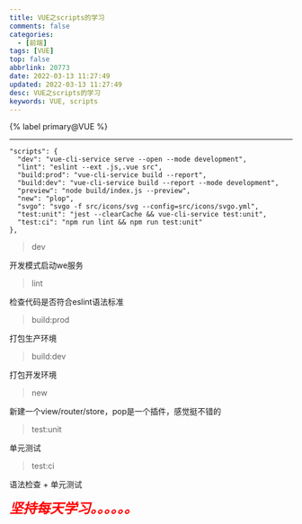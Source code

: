 ```yaml
---
title: VUE之scripts的学习
comments: false
categories:
  - [前端]
tags: [VUE]
top: false
abbrlink: 20773
date: 2022-03-13 11:27:49
updated: 2022-03-13 11:27:49
desc: VUE之scripts的学习
keywords: VUE, scripts
---
```


{% label primary@VUE %}

<!--more-->
<hr />


```
"scripts": {
  "dev": "vue-cli-service serve --open --mode development",
  "lint": "eslint --ext .js,.vue src",
  "build:prod": "vue-cli-service build --report",
  "build:dev": "vue-cli-service build --report --mode development",
  "preview": "node build/index.js --preview",
  "new": "plop",
  "svgo": "svgo -f src/icons/svg --config=src/icons/svgo.yml",
  "test:unit": "jest --clearCache && vue-cli-service test:unit",
  "test:ci": "npm run lint && npm run test:unit"
},
```

> dev

开发模式启动we服务
> lint

检查代码是否符合eslint语法标准
> build:prod

打包生产环境
> build:dev

打包开发环境
> new

新建一个view/router/store，pop是一个插件，感觉挺不错的
> test:unit

单元测试
> test:ci

语法检查 + 单元测试

<font size=5.5 color='red'>***坚持每天学习。。。。。。***</font>
